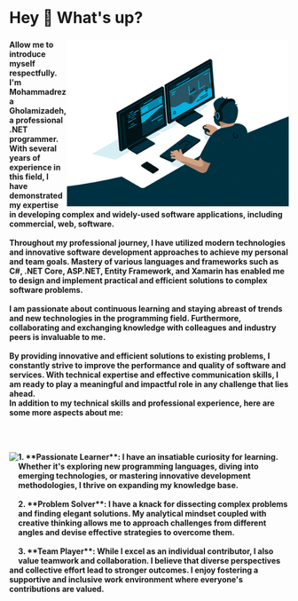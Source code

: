<br clear="both">

<h1 align="left">Hey 👋 What's up?</h1>

###

<img align="right" height="300" src="https://raw.githubusercontent.com/MohammadRezaGholamizadeh/MohammadRezaGholamizadeh/main/Gifs/giphy.gif"  />

###

<h4 align="left">Allow me to introduce myself respectfully.<br>I'm Mohammadreza Gholamizadeh, a professional .NET programmer. With several years of experience in this field, I have demonstrated my expertise in developing complex and widely-used software applications, including commercial, web, software.<br><br>Throughout my professional journey, I have utilized modern technologies and innovative software development approaches to achieve my personal and team goals. Mastery of various languages and frameworks such as C#, .NET Core, ASP.NET, Entity Framework, and Xamarin has enabled me to design and implement practical and efficient solutions to complex software problems.<br><br>I am passionate about continuous learning and staying abreast of trends and new technologies in the programming field. Furthermore, collaborating and exchanging knowledge with colleagues and industry peers is invaluable to me.<br><br>By providing innovative and efficient solutions to existing problems, I constantly strive to improve the performance and quality of software and services. With technical expertise and effective communication skills, I am ready to play a meaningful and impactful role in any challenge that lies ahead.<br> In addition to my technical skills and professional experience, here are some more aspects about me:</h4>

###

<br clear="both">

<h3 align="left"></h3>

###

<img align="left" height="200" src="https://raw.githubusercontent.com/MohammadRezaGholamizadeh/MohammadRezaGholamizadeh/main/Gifs/giphy1.gif"  />

###

<h4 align="left">1. **Passionate Learner**: I have an insatiable curiosity for learning. Whether it's exploring new programming languages, diving into emerging technologies, or mastering innovative development methodologies, I thrive on expanding my knowledge base.<br><br>2. **Problem Solver**: I have a knack for dissecting complex problems and finding elegant solutions. My analytical mindset coupled with creative thinking allows me to approach challenges from different angles and devise effective strategies to overcome them.<br><br>3. **Team Player**: While I excel as an individual contributor, I also value teamwork and collaboration. I believe that diverse perspectives and collective effort lead to stronger outcomes. I enjoy fostering a supportive and inclusive work environment where everyone's contributions are valued.</h4>

###
